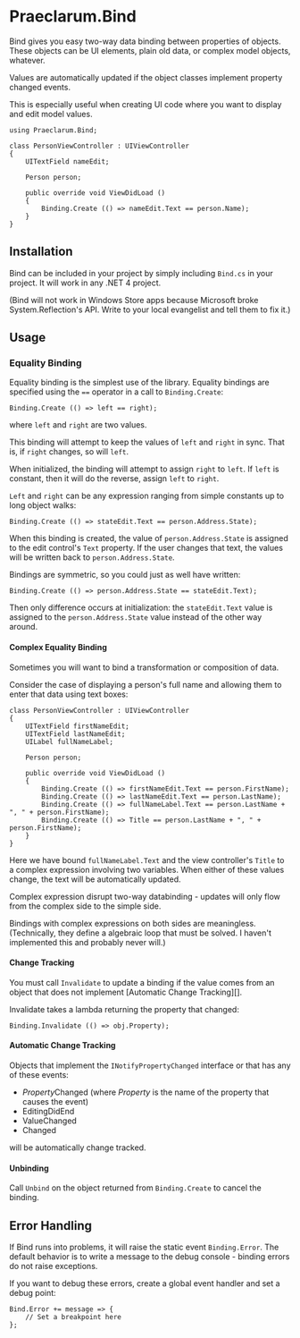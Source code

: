 # Praeclarum.Bind

Bind gives you easy two-way data binding between properties of objects. These objects can be UI elements, plain old data, or complex model objects, whatever.

Values are automatically updated if the object classes implement property changed events.

This is especially useful when creating UI code where you want to display and edit model values.

    using Praeclarum.Bind;

    class PersonViewController : UIViewController
    {
        UITextField nameEdit;

        Person person;

        public override void ViewDidLoad ()
        {
            Binding.Create (() => nameEdit.Text == person.Name);
        }
    }




## Installation

Bind can be included in your project by simply including `Bind.cs` in your project. It will work in any .NET 4 project.

(Bind will not work in Windows Store apps because Microsoft broke System.Reflection's API. Write to your local evangelist and tell them to fix it.)




## Usage

### Equality Binding

Equality binding is the simplest use of the library. Equality bindings are specified using the `==` operator in a call to `Binding.Create`:

    Binding.Create (() => left == right);

where `left` and `right` are two values.

This binding will attempt to keep the values of `left` and `right` in sync. That is, if `right` changes, so will `left`.

When initialized, the binding will attempt to assign `right` to `left`. If `left` is constant, then it will do the reverse, assign `left` to `right`.

`Left` and `right` can be any expression ranging from simple constants up to long object walks:
    
    Binding.Create (() => stateEdit.Text == person.Address.State);

When this binding is created, the value of `person.Address.State` is assigned to the edit control's `Text` property. If the user changes that text, the values will be written back to `person.Address.State`.

Bindings are symmetric, so you could just as well have written:

    Binding.Create (() => person.Address.State == stateEdit.Text);

Then only difference occurs at initialization: the `stateEdit.Text` value is assigned to the `person.Address.State` value instead of the other way around.


#### Complex Equality Binding

Sometimes you will want to bind a transformation or composition of data.

Consider the case of displaying a person's full name and allowing them to enter that data using text boxes:

    class PersonViewController : UIViewController
    {
        UITextField firstNameEdit;
        UITextField lastNameEdit;
        UILabel fullNameLabel;

        Person person;

        public override void ViewDidLoad ()
        {
            Binding.Create (() => firstNameEdit.Text == person.FirstName);
            Binding.Create (() => lastNameEdit.Text == person.LastName);
            Binding.Create (() => fullNameLabel.Text == person.LastName + ", " + person.FirstName);
            Binding.Create (() => Title == person.LastName + ", " + person.FirstName);
        }
    }

Here we have bound `fullNameLabel.Text` and the view controller's `Title` to a complex expression involving two variables. When either of these values change, the text will be automatically updated.

Complex expression disrupt two-way databinding - updates will only flow from the complex side to the simple side.

Bindings with complex expressions on both sides are meaningless. (Technically, they define a algebraic loop that must be solved. I haven't implemented this and probably never will.)


#### Change Tracking

You must call `Invalidate` to update a binding if the value comes from an object that does not implement [Automatic Change Tracking][].

Invalidate takes a lambda returning the property that changed:

    Binding.Invalidate (() => obj.Property);


#### Automatic Change Tracking

Objects that implement the `INotifyPropertyChanged` interface or that has any of these events:

* *Property*Changed (where *Property* is the name of the property that causes the event)
* EditingDidEnd
* ValueChanged
* Changed

will be automatically change tracked.





#### Unbinding

Call `Unbind` on the object returned from `Binding.Create` to cancel the binding.



## Error Handling

If Bind runs into problems, it will raise the static event `Binding.Error`. The default behavior is to write a message to the debug console - binding errors do not raise exceptions.

If you want to debug these errors, create a global event handler and set a debug point:

    Bind.Error += message => {
        // Set a breakpoint here
    };

